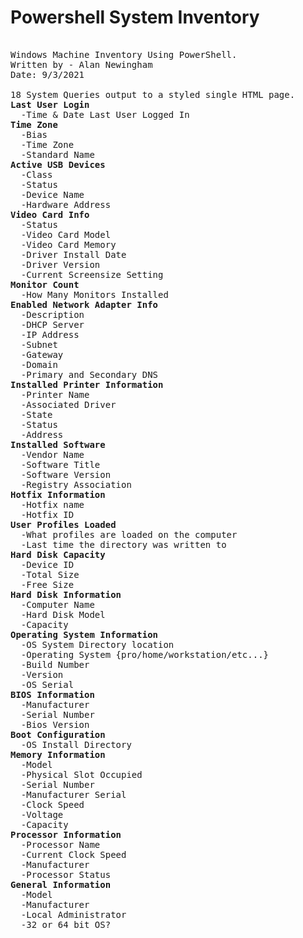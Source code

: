 # Powershell System Inventory
<pre>		
Windows Machine Inventory Using PowerShell.
Written by - Alan Newingham
Date: 9/3/2021

18 System Queries output to a styled single HTML page. 
<b>Last User Login </b>
  -Time & Date Last User Logged In
<b>Time Zone</b>
  -Bias
  -Time Zone
  -Standard Name
<b>Active USB Devices</b>
  -Class
  -Status
  -Device Name
  -Hardware Address
<b>Video Card Info</b>
  -Status
  -Video Card Model
  -Video Card Memory
  -Driver Install Date
  -Driver Version
  -Current Screensize Setting
<b>Monitor Count</b>
  -How Many Monitors Installed
<b>Enabled Network Adapter Info</b>
  -Description
  -DHCP Server
  -IP Address
  -Subnet
  -Gateway
  -Domain
  -Primary and Secondary DNS
<b>Installed Printer Information</b>
  -Printer Name
  -Associated Driver
  -State
  -Status
  -Address
<b>Installed Software</b>
  -Vendor Name
  -Software Title
  -Software Version
  -Registry Association
<b>Hotfix Information</b>
  -Hotfix name
  -Hotfix ID
<b>User Profiles Loaded</b>
  -What profiles are loaded on the computer
  -Last time the directory was written to
<b>Hard Disk Capacity</b>
  -Device ID
  -Total Size
  -Free Size
<b>Hard Disk Information</b>
  -Computer Name
  -Hard Disk Model
  -Capacity
<b>Operating System Information</b>
  -OS System Directory location
  -Operating System {pro/home/workstation/etc...}
  -Build Number
  -Version
  -OS Serial
<b>BIOS Information</b>
  -Manufacturer
  -Serial Number
  -Bios Version
<b>Boot Configuration</b>
  -OS Install Directory
<b>Memory Information</b>
  -Model
  -Physical Slot Occupied
  -Serial Number
  -Manufacturer Serial
  -Clock Speed
  -Voltage
  -Capacity
<b>Processor Information</b>
  -Processor Name
  -Current Clock Speed
  -Manufacturer
  -Processor Status
<b>General Information</b>
  -Model
  -Manufacturer
  -Local Administrator
  -32 or 64 bit OS? 
</pre>
    
